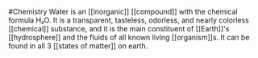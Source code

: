 #Chemistry 
Water is an [[inorganic]] [[compound]] with the chemical formula H₂O. It is a transparent, tasteless, odorless, and nearly colorless [[chemical]] substance, and it is the main constituent of [[Earth]]'s [[hydrosphere]] and the fluids of all known living [[organism]]s. It can be found in all 3 [[states of matter]] on earth. 